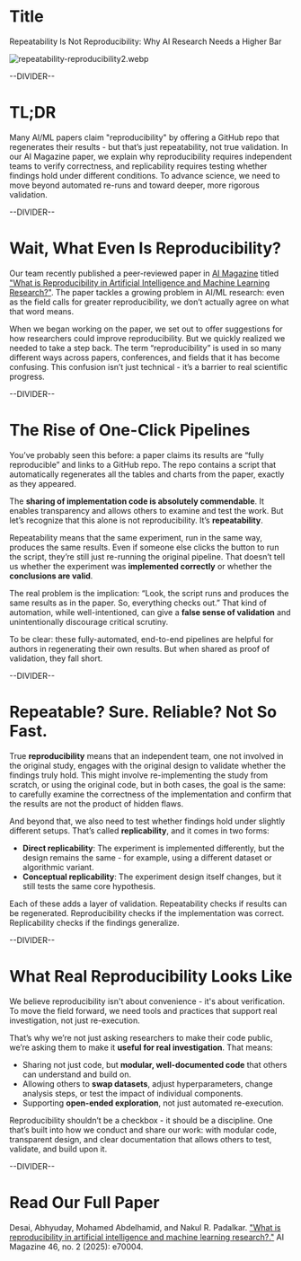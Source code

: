 # Title

Repeatability Is Not Reproducibility: Why AI Research Needs a Higher Bar

<!--  -->

![repeatability-reproducibility2.webp](repeatability-reproducibility2.webp)

--DIVIDER--

# TL;DR

Many AI/ML papers claim "reproducibility" by offering a GitHub repo that regenerates their results - but that’s just repeatability, not true validation. In our AI Magazine paper, we explain why reproducibility requires independent teams to verify correctness, and replicability requires testing whether findings hold under different conditions. To advance science, we need to move beyond automated re-runs and toward deeper, more rigorous validation.

--DIVIDER--

# Wait, What Even Is Reproducibility?

Our team recently published a peer-reviewed paper in [AI Magazine](https://onlinelibrary.wiley.com/doi/epdf/10.1002/aaai.70004) titled ["What is Reproducibility in Artificial Intelligence and Machine Learning Research?"](https://onlinelibrary.wiley.com/doi/epdf/10.1002/aaai.70004). The paper tackles a growing problem in AI/ML research: even as the field calls for greater reproducibility, we don’t actually agree on what that word means.

When we began working on the paper, we set out to offer suggestions for how researchers could improve reproducibility. But we quickly realized we needed to take a step back. The term “reproducibility” is used in so many different ways across papers, conferences, and fields that it has become confusing. This confusion isn’t just technical - it’s a barrier to real scientific progress.

--DIVIDER--

# The Rise of One-Click Pipelines

You’ve probably seen this before: a paper claims its results are “fully reproducible” and links to a GitHub repo. The repo contains a script that automatically regenerates all the tables and charts from the paper, exactly as they appeared.

The **sharing of implementation code is absolutely commendable**. It enables transparency and allows others to examine and test the work. But let’s recognize that this alone is not reproducibility. It’s **repeatability**.

Repeatability means that the same experiment, run in the same way, produces the same results. Even if someone else clicks the button to run the script, they’re still just re-running the original pipeline. That doesn’t tell us whether the experiment was **implemented correctly** or whether the **conclusions are valid**.

The real problem is the implication: “Look, the script runs and produces the same results as in the paper. So, everything checks out.” That kind of automation, while well-intentioned, can give a **false sense of validation** and unintentionally discourage critical scrutiny.

To be clear: these fully-automated, end-to-end pipelines are helpful for authors in regenerating their own results. But when shared as proof of validation, they fall short.

--DIVIDER--

# Repeatable? Sure. Reliable? Not So Fast.

True **reproducibility** means that an independent team, one not involved in the original study, engages with the original design to validate whether the findings truly hold. This might involve re-implementing the study from scratch, or using the original code, but in both cases, the goal is the same: to carefully examine the correctness of the implementation and confirm that the results are not the product of hidden flaws.

And beyond that, we also need to test whether findings hold under slightly different setups. That’s called **replicability**, and it comes in two forms:

- **Direct replicability**: The experiment is implemented differently, but the design remains the same - for example, using a different dataset or algorithmic variant.
- **Conceptual replicability**: The experiment design itself changes, but it still tests the same core hypothesis.

Each of these adds a layer of validation. Repeatability checks if results can be regenerated. Reproducibility checks if the implementation was correct. Replicability checks if the findings generalize.

--DIVIDER--

# What Real Reproducibility Looks Like

We believe reproducibility isn't about convenience - it's about verification. To move the field forward, we need tools and practices that support real investigation, not just re-execution.

That’s why we’re not just asking researchers to make their code public, we’re asking them to make it **useful for real investigation**. That means:

- Sharing not just code, but **modular, well-documented code** that others can understand and build on.
- Allowing others to **swap datasets**, adjust hyperparameters, change analysis steps, or test the impact of individual components.
- Supporting **open-ended exploration**, not just automated re-execution.

Reproducibility shouldn’t be a checkbox - it should be a discipline. One that’s built into how we conduct and share our work: with modular code, transparent design, and clear documentation that allows others to test, validate, and build upon it.

--DIVIDER--

# Read Our Full Paper

Desai, Abhyuday, Mohamed Abdelhamid, and Nakul R. Padalkar. ["What is reproducibility in artificial intelligence and machine learning research?."](https://onlinelibrary.wiley.com/doi/epdf/10.1002/aaai.70004) AI Magazine 46, no. 2 (2025): e70004.
